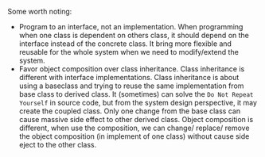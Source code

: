 Some worth noting:
+ Program to an interface, not an implementation. When programming when one class is dependent on others class, it should depend on the interface instead of the concrete class.
It bring more flexible and reusable for the whole system when we need to modify/extend the system.
+ Favor object composition over class inheritance. Class inheritance is different with interface implementations. Class inheritance is about using a baseclass and trying to reuse the same implementation from
base class to derived class. It (sometimes) can solve the `Do Not Repeat Yourself` in source code, but from the system design perspective, it may create the coupled class. Only one change from the base class can cause massive side
effect to other derived class. Object composition is different, when use the composition, we can change/ replace/ remove the object composition (in implement of one class) without cause side eject to the other class.
